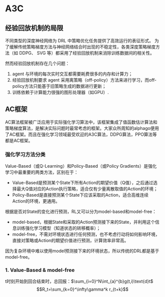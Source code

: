 # A3C

## 经验回放机制的局限
不同类型的深度神经网络为 DRL 中策略优化任务提供了高效运行的表征形式。 为了缓解传统策略梯度方法与神经网络结合时出现的不稳定性，各类深度策略梯度方法（如 DDPG、 SVG 等）都采用了经验回放机制来消除训练数据间的相关性。

然而经验回放机制存在几个问题：
1. agent 与环境的每次实时交互都需要耗费很多的内存和计算力；
2. 经验回放机制要求 agent 采用离策略（off-policy）方法来进行学习，而off-policy方法只能基于旧策略生成的数据进行更新；
3. 训练依赖于计算能力很强的图形处理器（如GPU）.

## AC框架
AC算法框架被广泛应用于实际强化学习算法中，该框架集成了值函数估计算法和策略梯度算法，是解决实际问题时最常考虑的框架。大家众所周知的alphago便用了AC框架。而且在强化学习领域最受欢迎的A3C算法，DDPG算法，PPO算法等都是AC框架。

### 强化学习方法分类
Value-Based（或Q-Learning）和Policy-Based（或Policy Gradients）是强化学习中最重要的两类方法，区别在于：
* Value-Based是预测某个State下所有Action的期望价值（Q值），之后通过选择最大Q值对应的Action执行策略，适合仅有少量离散取值的Action的环境；
* Policy-Based是直接预测某个State下应该采取的Action，适合高维连续Action的环境，更通用。

根据是否对State的变化进行预测，RL又可以分为model-based和model-free：
* model-based，根据State和采取的Action预测接下来的State，并利用这个信息训练强化学习模型（知道状态的转移概率）；
* model-free，不需对环境状态进行任何预测，也不考虑行动将如何影响环境，直接对策略或Action的期望价值进行预测，计算效率非常高。

因为复杂环境中难以使用model预测接下来的环境状态，所以传统的DRL都是基于model-free。

### 1. Value-Based & model-free
t时刻开始到回合结束时，总回报：$\sum_{i=0}^N\int_{a}^{b}g(t,i)\text{d}t$
$$R_t=\sum_{k=0}^\infty\gamma^k r_{t+k}$$
